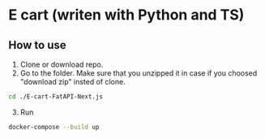 # E cart (writen with Python and TS)


## How to use 

1. Clone or download repo.
2. Go to the folder. Make sure that you unzipped it in case if you choosed "download zip" insted of clone.

```bash
cd ./E-cart-FatAPI-Next.js
```
3. Run 

```bash
docker-compose --build up
```

